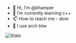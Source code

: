 - 👋 Hi, I’m @khamper
- 🌱 I’m currently learning c++
- 📫 How to reach me - dont
- 🐧 i use arch btw

![Stats](https://github-readme-stats.vercel.app/api/top-langs/?username=khamper&langs_count=8&theme=transparent)
<!---
khamper/khamper is a ✨ special ✨ repository because its `README.md` (this file) appears on your GitHub profile.
You can click the Preview link to take a look at your changes.
--->
